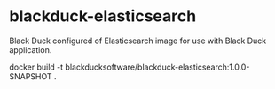 # blackduck-elasticsearch
Black Duck configured of Elasticsearch image for use with Black Duck application.

docker build -t blackducksoftware/blackduck-elasticsearch:1.0.0-SNAPSHOT .